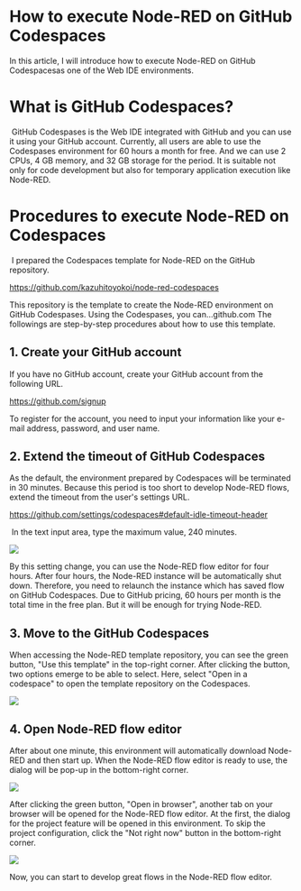 # How to execute Node-RED on GitHub Codespaces
In this article, I will introduce how to execute Node-RED on GitHub Codespacesas one of the Web IDE environments.

# What is GitHub Codespaces?
 GitHub Codespases is the Web IDE integrated with GitHub and you can use it using your GitHub account. Currently, all users are able to use the Codespases environment for 60 hours a month for free. And we can use 2 CPUs, 4 GB memory, and 32 GB storage for the period. It is suitable not only for code development but also for temporary application execution like Node-RED.

# Procedures to execute Node-RED on Codespaces
 I prepared the Codespaces template for Node-RED on the GitHub repository.

https://github.com/kazuhitoyokoi/node-red-codespaces

This repository is the template to create the Node-RED environment on GitHub Codespases. Using the Codespases, you can…github.com
The followings are step-by-step procedures about how to use this template.

## 1. Create your GitHub account

 If you have no GitHub account, create your GitHub account from the following URL.

https://github.com/signup

To register for the account, you need to input your information like your e-mail address, password, and user name.

## 2. Extend the timeout of GitHub Codespaces

 As the default, the environment prepared by Codespaces will be terminated in 30 minutes. Because this period is too short to develop Node-RED flows, extend the timeout from the user's settings URL.

https://github.com/settings/codespaces#default-idle-timeout-header

 In the text input area, type the maximum value, 240 minutes.

![](https://miro.medium.com/v2/resize:fit:4800/format:webp/1*cjPrDKd_EftXOdluDPjkIA.png)

By this setting change, you can use the Node-RED flow editor for four hours. After four hours, the Node-RED instance will be automatically shut down. Therefore, you need to relaunch the instance which has saved flow on GitHub Codespaces. Due to GitHub pricing, 60 hours per month is the total time in the free plan. But it will be enough for trying Node-RED.

## 3. Move to the GitHub Codespaces

 When accessing the Node-RED template repository, you can see the green button, "Use this template" in the top-right corner. After clicking the button, two options emerge to be able to select. Here, select "Open in a codespace" to open the template repository on the Codespaces.

![](https://miro.medium.com/v2/resize:fit:4800/format:webp/1*RcSsE8ol_J9aLdx8OeuZSw.png)

## 4. Open Node-RED flow editor

 After about one minute, this environment will automatically download Node-RED and then start up. When the Node-RED flow editor is ready to use, the dialog will be pop-up in the bottom-right corner.

![](https://miro.medium.com/v2/resize:fit:4800/format:webp/1*s5NuxzW8R6fKg0NW2EGuug.png)

After clicking the green button, "Open in browser", another tab on your browser will be opened for the Node-RED flow editor. At the first, the dialog for the project feature will be opened in this environment. To skip the project configuration, click the "Not right now" button in the bottom-right corner.

![](https://miro.medium.com/v2/resize:fit:4800/format:webp/1*da7loI9f8EhfKPLFgWjCGw.png)

Now, you can start to develop great flows in the Node-RED flow editor.
